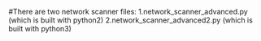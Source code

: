 #There are two network scanner files: 1.network_scanner_advanced.py (which is built with python2) 2.network_scanner_advanced2.py (which is built with python3)
